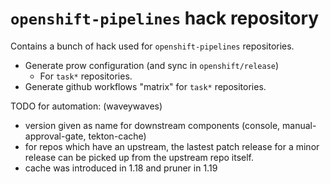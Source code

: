 # `openshift-pipelines` hack repository

Contains a bunch of hack used for `openshift-pipelines` repositories.

- Generate prow configuration (and sync in `openshift/release`)
  - For `task*` repositories.
- Generate github workflows "matrix" for `task*` repositories.

TODO for automation:
(waveywaves)
- version given as name for downstream components (console, manual-approval-gate, tekton-cache)
- for repos which have an upstream, the lastest patch release for a minor release can be picked up from the upstream repo itself.
- cache was introduced in 1.18 and pruner in 1.19